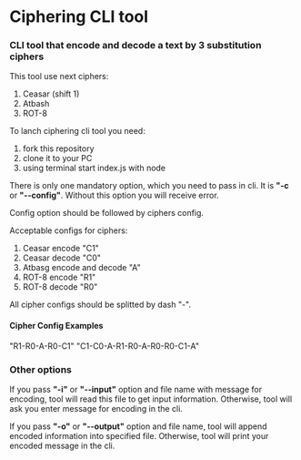 # Ciphering CLI tool

### CLI tool that encode and decode a text by 3 substitution ciphers

This tool use next ciphers:

1. Ceasar (shift 1)
1. Atbash
1. ROT-8

To lanch ciphering cli tool you need:

1. fork this repository
1. clone it to your PC
1. using terminal start index.js with node

There is only one mandatory option, which you need to pass in cli. It is **"-c** or **"--config"**.
Without this option you will receive error.

Config option should be followed by ciphers config.

Acceptable configs for ciphers:

1. Ceasar encode "C1"
1. Ceasar decode "C0"
1. Atbasg encode and decode "A"
1. ROT-8 encode "R1"
1. ROT-8 decode "R0"

All cipher configs should be splitted by dash "-".

#### Cipher Config Examples

"R1-R0-A-R0-C1"
"C1-C0-A-R1-R0-A-R0-R0-C1-A"

### Other options

If you pass **"-i"** or **"--input"** option and file name with message for encoding, tool will read this file to get input information. Otherwise, tool will ask you enter message for encoding in the cli.

If you pass **"-o"** or **"--output"** option and file name, tool will append encoded information into specified file. Otherwise, tool will print your encoded message in the cli.
